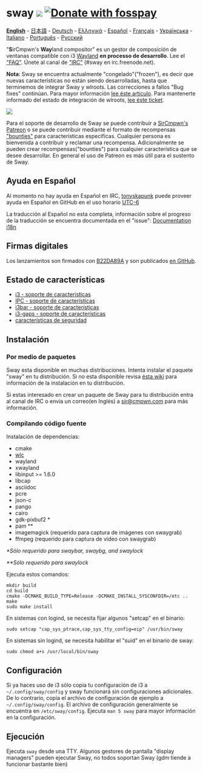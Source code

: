 # sway [![](https://api.travis-ci.org/swaywm/sway.svg)](https://travis-ci.org/swaywm/sway) [![Donate with fosspay](https://drewdevault.com/donate/static/donate-with-fosspay.png)](https://drewdevault.com/donate?project=4)

[**English**](https://github.com/swaywm/sway/blob/master/README.md#sway--) - [日本語](https://github.com/swaywm/sway/blob/master/README.ja.md#sway--) - [Deutsch](https://github.com/swaywm/sway/blob/master/README.de.md#sway--) - [Ελληνικά](https://github.com/swaywm/sway/blob/master/README.el.md#sway--) - [Español](https://github.com/swaywm/sway/blob/master/README.es.md#sway--) - [Français](https://github.com/swaywm/sway/blob/master/README.fr.md#sway--) - [Українська](https://github.com/swaywm/sway/blob/master/README.uk.md#sway--) - [Italiano](https://github.com/swaywm/sway/blob/master/README.it.md#sway--) - [Português](https://github.com/swaywm/sway/blob/master/README.pt.md#sway--) -
[Русский](https://github.com/swaywm/sway/blob/master/README.ru.md#sway--)

"**S**irCmpwn's **Way**land compositor" es un gestor de composición de ventanas
compatible con i3 [Wayland](http://wayland.freedesktop.org/) **en processo de
desarrollo**.
Lee el ["FAQ"](https://github.com/swaywm/sway/wiki). Únete al canal de
["IRC"](http://webchat.freenode.net/?channels=sway&uio=d4) (#sway en
irc.freenode.net).

**Nota**: Sway se encuentra actualmente "congelado"("frozen"), es decir que
nuevas características no están siendo desarrolladas, hasta que terminemos de
integrar Sway y wlroots.
Las correcciones a fallos "Bug fixes" continúan. Para mayor información
[lee éste articulo](https://drewdevault.com/2017/10/09/Future-of-sway.html).
Para mantenerte informado del estado de integración de wlroots, [lee éste
ticket](https://github.com/swaywm/sway/issues/1390).

[![](https://sr.ht/ICd5.png)](https://sr.ht/ICd5.png)


Para el soporte de desarrollo de Sway se puede contribuir a [SirCmpwn's
Patreon](https://patreon.com/sircmpwn) o se puede contribuir mediante el
formato de recompensas ["bounties"](https://github.com/swaywm/sway/issues/986)
para características especificas.
Cualquier persona es bienvenida a contribuir y reclamar una recompensa.
Adicionalmente se pueden crear recompensas("bounties") para cualquier
característica que se desee desarrollar. En general el uso de Patreon es más
útil para el sustento de Sway.

## Ayuda en Español

Al momento no hay ayuda en Español en IRC, [tonyskapunk](https://github.com/tonyskapunk)
puede proveer ayuda en Español en GitHub en el uso horario [UTC-6](https://en.wikipedia.org/wiki/UTC%E2%88%9206:00)

La traducción al Español no esta completa, información sobre el progreso de
la traducción se encuentra documentada en el "issue":
[Documentation i18n](https://github.com/swaywm/sway/issues/1318)

## Firmas digitales

Los lanzamientos son firmados con [B22DA89A](http://pgp.mit.edu/pks/lookup?op=vindex&search=0x52CB6609B22DA89A)
y son publicados [en GitHub](https://github.com/swaywm/sway/releases).

## Estado de características

- [i3 - soporte de características](https://github.com/swaywm/sway/issues/2)
- [IPC - soporte de características](https://github.com/swaywm/sway/issues/98)
- [i3bar - soporte de características](https://github.com/swaywm/sway/issues/343)
- [i3-gaps - soporte de características](https://github.com/swaywm/sway/issues/307)
- [características de seguridad](https://github.com/swaywm/sway/issues/984)

## Instalación

### Por medio de paquetes

Sway esta disponible en muchas distribuciones. Intenta instalar el paquete
"sway" en tu distribución. Si no esta disponible revisa
[ésta wiki](https://github.com/swaywm/sway/wiki/Unsupported-packages)
para información de la instalación en tu distribución.

Si estas interesado en crear un paquete de Sway para tu distribución entra 
al canal de IRC o envía un correo(en Inglés) a sir@cmpwn.com para más
información.

### Compilando código fuente

Instalación de dependencias:

* cmake
* [wlc](https://github.com/Cloudef/wlc)
* wayland
* xwayland
* libinput >= 1.6.0
* libcap
* asciidoc
* pcre
* json-c
* pango
* cairo
* gdk-pixbuf2 *
* pam **
* imagemagick (requerido para captura de imágenes con swaygrab)
* ffmpeg (requerido para captura de video con swaygrab)

_\*Sólo requerido para swaybar, swaybg, and swaylock_

_\*\*Sólo requerido para swaylock_

Ejecuta estos comandos:

    mkdir build
    cd build
    cmake -DCMAKE_BUILD_TYPE=Release -DCMAKE_INSTALL_SYSCONFDIR=/etc ..
    make
    sudo make install

En sistemas con logind, se necesita fijar algunos "setcap" en el binario:

    sudo setcap "cap_sys_ptrace,cap_sys_tty_config=eip" /usr/bin/sway

En sistemas sin logind, se necesita habilitar el "suid" en el binario de sway:

    sudo chmod a+s /usr/local/bin/sway

## Configuración

Si ya haces uso de i3 sólo copia tu configuración de i3 a
`~/.config/sway/config` y sway funcionará sin configuraciones adicionales.
De lo contrario, copia el archivo de configuración de ejemplo a
`~/.config/sway/config`. El archivo de configuración generalmente se encuentra
en `/etc/sway/config`.
Ejecuta `man 5 sway` para mayor información en la configuración.

## Ejecución

Ejecuta `sway` desde una TTY. Algunos gestores de pantalla "display managers"
pueden ejecutar Sway, no todos soportan Sway (gdm tiende a funcionar bastante
bien)
